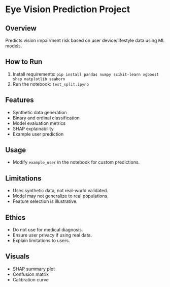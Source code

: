 # Eye Vision Prediction Project

## Overview
Predicts vision impairment risk based on user device/lifestyle data using ML models.

## How to Run
1. Install requirements: `pip install pandas numpy scikit-learn xgboost shap matplotlib seaborn`
2. Run the notebook: `test_split.ipynb`

## Features
- Synthetic data generation
- Binary and ordinal classification
- Model evaluation metrics
- SHAP explainability
- Example user prediction

## Usage
- Modify `example_user` in the notebook for custom predictions.

## Limitations
- Uses synthetic data, not real-world validated.
- Model may not generalize to real populations.
- Feature selection is illustrative.

## Ethics
- Do not use for medical diagnosis.
- Ensure user privacy if using real data.
- Explain limitations to users.

## Visuals
- SHAP summary plot
- Confusion matrix
- Calibration curve
